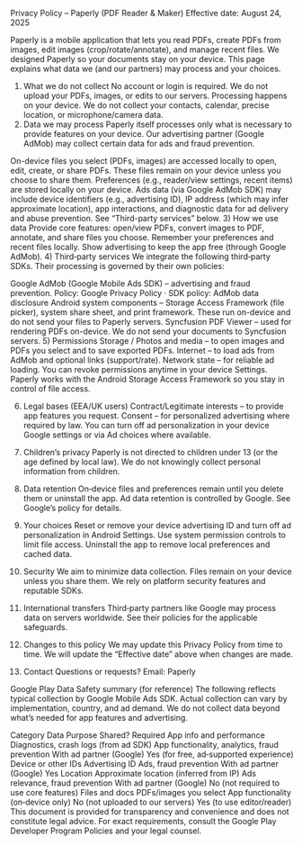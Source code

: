 Privacy Policy – Paperly (PDF Reader & Maker)
Effective date: August 24, 2025

Paperly is a mobile application that lets you read PDFs, create PDFs from images, edit images (crop/rotate/annotate), and manage recent files. We designed Paperly so your documents stay on your device. This page explains what data we (and our partners) may process and your choices.

1) What we do not collect
No account or login is required.
We do not upload your PDFs, images, or edits to our servers. Processing happens on your device.
We do not collect your contacts, calendar, precise location, or microphone/camera data.
2) Data we may process
Paperly itself processes only what is necessary to provide features on your device. Our advertising partner (Google AdMob) may collect certain data for ads and fraud prevention.

On-device files you select (PDFs, images) are accessed locally to open, edit, create, or share PDFs. These files remain on your device unless you choose to share them.
Preferences (e.g., reader/view settings, recent items) are stored locally on your device.
Ads data (via Google AdMob SDK) may include device identifiers (e.g., advertising ID), IP address (which may infer approximate location), app interactions, and diagnostic data for ad delivery and abuse prevention. See “Third-party services” below.
3) How we use data
Provide core features: open/view PDFs, convert images to PDF, annotate, and share files you choose.
Remember your preferences and recent files locally.
Show advertising to keep the app free (through Google AdMob).
4) Third‑party services
We integrate the following third‑party SDKs. Their processing is governed by their own policies:

Google AdMob (Google Mobile Ads SDK) – advertising and fraud prevention.
Policy: Google Privacy Policy · SDK policy: AdMob data disclosure
Android system components – Storage Access Framework (file picker), system share sheet, and print framework. These run on-device and do not send your files to Paperly servers.
Syncfusion PDF Viewer – used for rendering PDFs on-device. We do not send your documents to Syncfusion servers.
5) Permissions
Storage / Photos and media – to open images and PDFs you select and to save exported PDFs.
Internet – to load ads from AdMob and optional links (support/rate).
Network state – for reliable ad loading.
You can revoke permissions anytime in your device Settings. Paperly works with the Android Storage Access Framework so you stay in control of file access.

6) Legal bases (EEA/UK users)
Contract/Legitimate interests – to provide app features you request.
Consent – for personalized advertising where required by law. You can turn off ad personalization in your device Google settings or via Ad choices where available.
7) Children’s privacy
Paperly is not directed to children under 13 (or the age defined by local law). We do not knowingly collect personal information from children.

8) Data retention
On‑device files and preferences remain until you delete them or uninstall the app.
Ad data retention is controlled by Google. See Google’s policy for details.
9) Your choices
Reset or remove your device advertising ID and turn off ad personalization in Android Settings.
Use system permission controls to limit file access.
Uninstall the app to remove local preferences and cached data.
10) Security
We aim to minimize data collection. Files remain on your device unless you share them. We rely on platform security features and reputable SDKs.

11) International transfers
Third‑party partners like Google may process data on servers worldwide. See their policies for the applicable safeguards.

12) Changes to this policy
We may update this Privacy Policy from time to time. We will update the “Effective date” above when changes are made.

13) Contact
Questions or requests? Email: Paperly

Google Play Data Safety summary (for reference)
The following reflects typical collection by Google Mobile Ads SDK. Actual collection can vary by implementation, country, and ad demand. We do not collect data beyond what’s needed for app features and advertising.

Category	Data	Purpose	Shared?	Required
App info and performance	Diagnostics, crash logs (from ad SDK)	App functionality, analytics, fraud prevention	With ad partner (Google)	Yes (for free, ad‑supported experience)
Device or other IDs	Advertising ID	Ads, fraud prevention	With ad partner (Google)	Yes
Location	Approximate location (inferred from IP)	Ads relevance, fraud prevention	With ad partner (Google)	No (not required to use core features)
Files and docs	PDFs/images you select	App functionality (on‑device only)	No (not uploaded to our servers)	Yes (to use editor/reader)
This document is provided for transparency and convenience and does not constitute legal advice. For exact requirements, consult the Google Play Developer Program Policies and your legal counsel.
